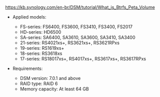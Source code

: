 https://kb.synology.com/en-br/DSM/tutorial/What_is_Btrfs_Peta_Volume

- Applied models:
    - FS-series: FS6400, FS3600, FS3410, FS3400, FS2017
    - HD-series: HD6500
    - SA-series: SA6400, SA3610, SA3600, SA3410, SA3400
    - 21-series: RS4021xs+, RS3621xs+, RS3621RPxs
    - 19-series: RS1619xs+
    - 18-series: RS3618xs
    - 17-series: RS18017xs+, RS4017xs+, RS3617xs+, RS3617RPxs

- Requirements:
    - DSM version: 7.0.1 and above
    - RAID type: RAID 6
    - Memory capacity: At least 64 GB

